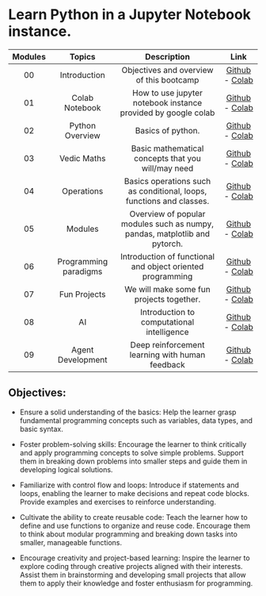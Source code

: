 # Learn Python in a Jupyter Notebook instance.

| Modules | Topics | Description | Link |
|:--:|:--:|:--:| :--: |
| 00 | Introduction | Objectives and overview of this bootcamp | [Github](https://github.com/mrArpanM/learn-python/blob/main/00_Introduction.ipynb) - [Colab](https://colab.research.google.com/github/mrArpanM/learn-python/blob/main/0_Introduction.ipynb) |
| 01 | Colab Notebook | How to use jupyter notebook instance provided by google colab | [Github](https://github.com/mrArpanM/learn-python/blob/main/01_ColabNotebook.ipynb) - [Colab](https://colab.research.google.com/github/mrArpanM/learn-python/blob/main/01_ColabNotebook.ipynb)|
| 02 | Python Overview | Basics of python.| [Github](https://github.com/mrArpanM/learn-python/blob/main/02_PythonOverview.ipynb) - [Colab](https://colab.research.google.com/github/mrArpanM/learn-python/blob/main/02_PythonOverview.ipynb)|
| 03 | Vedic Maths | Basic mathematical concepts that you will/may need | [Github](https://github.com/mrArpanM/learn-python/blob/main/03_VedicMaths.ipynb) - [Colab](https://colab.research.google.com/github/mrArpanM/learn-python/blob/main/03_VedicMaths.ipynb) |
| 04 | Operations | Basics operations such as conditional, loops, functions and classes. | [Github](https://github.com/mrArpanM/learn-python/blob/main/04_Operations.ipynb) - [Colab](https://colab.research.google.com/github/mrArpanM/learn-python/blob/main/) |
| 05 | Modules | Overview of popular modules such as numpy, pandas, matplotlib and pytorch. | [Github](https://github.com/mrArpanM/learn-python/blob/main/05_Modules.ipynb) - [Colab](https://colab.research.google.com/github/mrArpanM/learn-python/blob/main/) |
| 06 | Programming paradigms | Introduction of functional and object oriented programming | [Github](https://github.com/mrArpanM/learn-python/blob/main/0.ipynb) - [Colab](https://colab.research.google.com/github/mrArpanM/learn-python/blob/main/) |
| 07 | Fun Projects | We will make some fun projects together. | [Github](https://github.com/mrArpanM/learn-python/blob/main/0.ipynb) - [Colab](https://colab.research.google.com/github/mrArpanM/learn-python/blob/main/) |
| 08 | AI | Introduction to computational intelligence | [Github](https://github.com/mrArpanM/learn-python/blob/main/0.ipynb) - [Colab](https://colab.research.google.com/github/mrArpanM/learn-python/blob/main/) |
| 09 | Agent Development | Deep reinforcement learning with human feedback | [Github](https://github.com/mrArpanM/learn-python/blob/main/0.ipynb) - [Colab](https://colab.research.google.com/github/mrArpanM/learn-python/blob/main/) |

## Objectives:

*  Ensure a solid understanding of the basics: Help the learner grasp fundamental programming concepts such as variables, data types, and basic syntax.

* Foster problem-solving skills: Encourage the learner to think critically and apply programming concepts to solve simple problems. Support them in breaking down problems into smaller steps and guide them in developing logical solutions.

* Familiarize with control flow and loops: Introduce if statements and loops, enabling the learner to make decisions and repeat code blocks. Provide examples and exercises to reinforce understanding.

* Cultivate the ability to create reusable code: Teach the learner how to define and use functions to organize and reuse code. Encourage them to think about modular programming and breaking down tasks into smaller, manageable functions.

* Encourage creativity and project-based learning: Inspire the learner to explore coding through creative projects aligned with their interests. Assist them in brainstorming and developing small projects that allow them to apply their knowledge and foster enthusiasm for programming.
